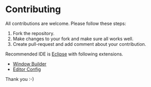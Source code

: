 # Contributing

All contributions are welcome. Please follow these steps:

1. Fork the repository. 
1. Make changes to your fork and make sure all works well.
1. Create pull-request and add comment about your contribution.

Recommended IDE is [Eclipse](https://www.eclipse.org/) with following extensions.

* [Window Builder](https://marketplace.eclipse.org/content/windowbuilder)
* [Editor Config](https://marketplace.eclipse.org/content/editorconfig-eclipse)

Thank you :-)
